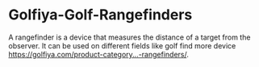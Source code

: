 # Golfiya-Golf-Rangefinders
A rangefinder is a device that measures the distance of a target from the observer. It can be used on different fields like golf find more device https://golfiya.com/product-category...-rangefinders/.
